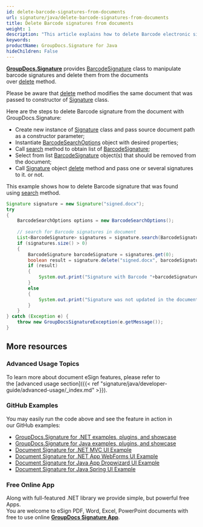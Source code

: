 ```yaml
---
id: delete-barcode-signatures-from-documents
url: signature/java/delete-barcode-signatures-from-documents
title: Delete Barcode signatures from documents
weight: 1
description: "This article explains how to delete Barcode electronic signatures with GroupDocs.Signature API."
keywords: 
productName: GroupDocs.Signature for Java
hideChildren: False
---
```

[**GroupDocs.Signature**](https://products.groupdocs.com/signature/java) provides [BarcodeSignature](https://apireference.groupdocs.com/java/signature/com.groupdocs.signature.domain.signatures/BarcodeSignature) class to manipulate barcode signatures and delete them from the documents over [delete](https://apireference.groupdocs.com/java/signature/com.groupdocs.signature.options/Signature#delete(java.io.OutputStream,%20com.groupdocs.signature.domain.signatures.BaseSignature)) method.

Please be aware that [delete](https://apireference.groupdocs.com/java/signature/com.groupdocs.signature.options/Signature#delete(java.io.OutputStream,%20com.groupdocs.signature.domain.signatures.BaseSignature)) method modifies the same document that was passed to constructor of [Signature](https://apireference.groupdocs.com/java/signature/com.groupdocs.signature/Signature) class.

Here are the steps to delete Barcode signature from the document with GroupDocs.Signature:
*   Create new instance of [Signature](https://apireference.groupdocs.com/java/signature/com.groupdocs.signature/Signature) class and pass source document path as a constructor parameter;    
*   Instantiate [BarcodeSearchOptions](https://apireference.groupdocs.com/java/signature/com.groupdocs.signature.options.search/BarcodeSearchOptions) object with desired properties;    
*   Call [search](https://apireference.groupdocs.com/java/signature/com.groupdocs.signature/Signature#search(java.lang.Class,%20com.groupdocs.signature.options.search.SearchOptions)) method to obtain list of [BarcodeSignature](https://apireference.groupdocs.com/java/signature/com.groupdocs.signature.domain.signatures/BarcodeSignature);  
*   Select from list [BarcodeSignature](https://apireference.groupdocs.com/java/signature/com.groupdocs.signature.domain.signatures/BarcodeSignature) object(s) that should be removed from the document;      
*   Call [Signature](https://apireference.groupdocs.com/java/signature/com.groupdocs.signature/Signature) object [delete](https://apireference.groupdocs.com/java/signature/com.groupdocs.signature.options/Signature#delete(java.io.OutputStream,%20com.groupdocs.signature.domain.signatures.BaseSignature)) method and pass one or several signatures to it. or not.     

This example shows how to delete Barcode signature that was found using [search](https://apireference.groupdocs.com/java/signature/com.groupdocs.signature/Signature#search(java.lang.Class,%20com.groupdocs.signature.options.search.SearchOptions)) method.

```java
Signature signature = new Signature("signed.docx");
try
{
    BarcodeSearchOptions options = new BarcodeSearchOptions();
 
    // search for Barcode signatures in document
    List<BarcodeSignature> signatures = signature.search(BarcodeSignature.class,options);
    if (signatures.size() > 0)
    {
        BarcodeSignature barcodeSignature = signatures.get(0);
        boolean result = signature.delete("signed.docx", barcodeSignature);
        if (result)
        {
            System.out.print("Signature with Barcode "+barcodeSignature.getText()+" and encode type "+barcodeSignature.getEncodeType().getTypeName()+" was updated in the document [signed.docx].");
        }
        else
        {
            System.out.print("Signature was not updated in the document! Signature with Barcode "+barcodeSignature.getText()+" and encode type "+barcodeSignature.getEncodeType().getTypeName()+" was not found!");
        }
    }
} catch (Exception e) {
    throw new GroupDocsSignatureException(e.getMessage());
}
```

## More resources

### Advanced Usage Topics

To learn more about document eSign features, please refer to the [advanced usage section]({{< ref "signature/java/developer-guide/advanced-usage/_index.md" >}}).

### GitHub Examples 

You may easily run the code above and see the feature in action in our GitHub examples:

*   [GroupDocs.Signature for .NET examples, plugins, and showcase](https://github.com/groupdocs-signature/GroupDocs.Signature-for-.NET)    
*   [GroupDocs.Signature for Java examples, plugins, and showcase](https://github.com/groupdocs-signature/GroupDocs.Signature-for-Java)    
*   [Document Signature for .NET MVC UI Example](https://github.com/groupdocs-signature/GroupDocs.Signature-for-.NET-MVC)    
*   [Document Signature for .NET App WebForms UI Example](https://github.com/groupdocs-signature/GroupDocs.Signature-for-.NET-WebForms)    
*   [Document Signature for Java App Dropwizard UI Example](https://github.com/groupdocs-signature/GroupDocs.Signature-for-Java-Dropwizard)   
*   [Document Signature for Java Spring UI Example](https://github.com/groupdocs-signature/GroupDocs.Signature-for-Java-Spring)
    

### Free Online App 

Along with full-featured .NET library we provide simple, but powerful free Apps.  
You are welcome to eSign PDF, Word, Excel, PowerPoint documents with free to use online **[GroupDocs Signature App](https://products.groupdocs.app/signature)**.
